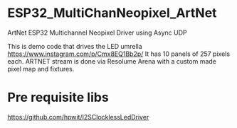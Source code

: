 # ESP32_MultiChanNeopixel_ArtNet

ArtNet ESP32 Multichannel Neopixel Driver using Async UDP

This is demo code that drives the LED umrella https://www.instagram.com/p/Cmx8EQ1Bb2p/ It has 10 panels of 257 pixels each. ARTNET stream is done via Resolume Arena with a custom made pixel map and fixtures. 

# Pre requisite libs

https://github.com/hpwit/I2SClocklessLedDriver
